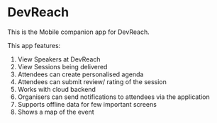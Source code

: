 DevReach
========

This is the Mobile companion app for DevReach.

This app features:
1. View Speakers at DevReach
2. View Sessions being delivered
3. Attendees can create personalised agenda
4. Attendees can submit review/ rating of the session
5. Works with cloud backend
6. Organisers can send notifications to attendees via the application
7. Supports offline data for few important screens
8. Shows a map of the event


